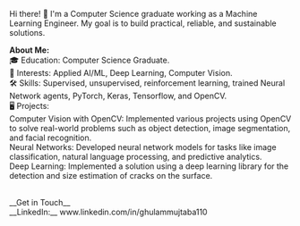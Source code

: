 Hi there! 👋
I'm a Computer Science graduate working as a Machine Learning Engineer. My goal is to build practical, reliable, and sustainable  solutions.

**About Me:** <br>
🎓 Education: Computer Science Graduate.<br>
🤖 Interests: Applied AI/ML, Deep Learning, Computer Vision.<br>
🛠️ Skills: Supervised, unsupervised, reinforcement learning, trained Neural Network agents, PyTorch, Keras, Tensorflow, and OpenCV.<br>
🖥 Projects:<br>
Computer Vision with OpenCV: Implemented various projects using OpenCV to solve real-world problems such as object detection, image segmentation, and facial recognition. <br>
Neural Networks: Developed neural network models for tasks like image classification, natural language processing, and predictive analytics. <br>
Deep Learning: Implemented a solution using a deep learning library for the detection and size estimation of cracks on the surface. <br>

<br>
__Get in Touch__ <br>
__LinkedIn:__ www.linkedin.com/in/ghulammujtaba110
